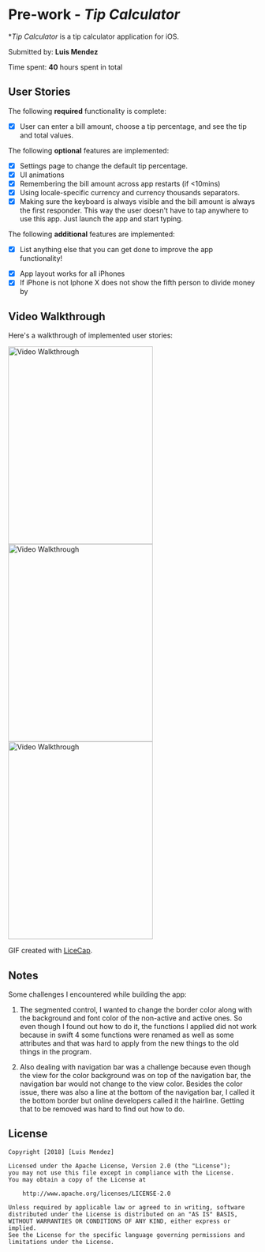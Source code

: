 # Pre-work - *Tip Calculator*

**Tip Calculator* is a tip calculator application for iOS.

Submitted by: **Luis Mendez**

Time spent: **40** hours spent in total

## User Stories

The following **required** functionality is complete:

* [x] User can enter a bill amount, choose a tip percentage, and see the tip and total values.

The following **optional** features are implemented:
* [x] Settings page to change the default tip percentage.
* [x] UI animations
* [x] Remembering the bill amount across app restarts (if <10mins)
* [x] Using locale-specific currency and currency thousands separators.
* [x] Making sure the keyboard is always visible and the bill amount is always the first responder. This way the user doesn't have to tap anywhere to use this app. Just launch the app and start typing.

The following **additional** features are implemented:

- [x] List anything else that you can get done to improve the app functionality!
* [x] App layout works for all iPhones
* [x] If iPhone is not Iphone X does not show the fifth person to divide money by

## Video Walkthrough 

Here's a walkthrough of implemented user stories:

<div style="display: inline-block;">
<img float="left" width="293" height="400" src='https://user-images.githubusercontent.com/16315708/44127002-2797cd1c-a009-11e8-8999-2ea8fd25764d.gif' title='Video Walkthrough' width='' alt='Video Walkthrough' />

<img float="left" width="293" height="400" src='https://user-images.githubusercontent.com/16315708/44127110-c3fa41f8-a009-11e8-99c6-b2eb2b0f8817.gif' title='Video Walkthrough' width='' alt='Video Walkthrough' />

<img float="right" width="293" height="400" src='https://user-images.githubusercontent.com/16315708/44127144-f97a7a1e-a009-11e8-8d06-2436543b59d0.gif' title='Video Walkthrough' width='' alt='Video Walkthrough' />
</div>

GIF created with [LiceCap](http://www.cockos.com/licecap/).

## Notes

Some challenges I encountered while building the app:

1) The segmented control, I wanted to change the border color along with the background and font color of the non-active and active ones. So even though I found out how to do it, the functions I applied did not work because in swift 4 some functions were renamed as well as some attributes and that was hard to apply from the new things to the old things in the program. 

2) Also dealing with navigation bar was a challenge because even though the view for the color background was on top of the navigation bar, the navigation bar would not change to the view color. Besides the color issue, there was also a line at the bottom of the navigation bar, I called it the bottom border but online developers called it the hairline. Getting that to be removed was hard to find out how to do. 

## License

    Copyright [2018] [Luis Mendez]

    Licensed under the Apache License, Version 2.0 (the "License");
    you may not use this file except in compliance with the License.
    You may obtain a copy of the License at

        http://www.apache.org/licenses/LICENSE-2.0

    Unless required by applicable law or agreed to in writing, software
    distributed under the License is distributed on an "AS IS" BASIS,
    WITHOUT WARRANTIES OR CONDITIONS OF ANY KIND, either express or implied.
    See the License for the specific language governing permissions and
    limitations under the License.
